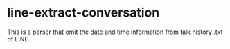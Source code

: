 # line-extract-conversation
This is a parser that omit the date and time information from talk history .txt of LINE.

